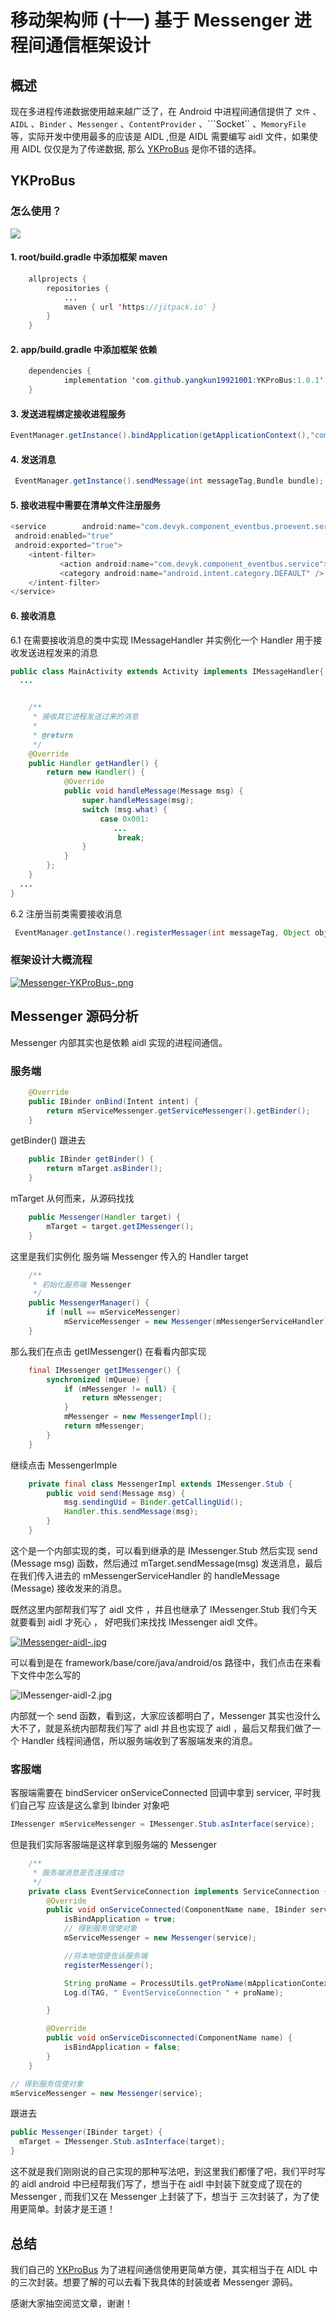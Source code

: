 # 移动架构师 \(十一\) 基于 Messenger 进程间通信框架设计

## 概述

现在多进程传递数据使用越来越广泛了，在 Android 中进程间通信提供了 `文件` 、`AIDL` 、`Binder` 、`Messenger` 、`ContentProvider` 、```Socket`` 、`MemoryFile` 等，实际开发中使用最多的应该是 AIDL ,但是 AIDL 需要编写 aidl 文件，如果使用 AIDL 仅仅是为了传递数据, 那么 [YKProBus](https://github.com/yangkun19921001/YKProBus) 是你不错的选择。

## YKProBus

### 怎么使用？

![](https://cdn.sinaimg.cn.52ecy.cn/large/005BYqpgly1g5vu48bq07g30fs0uaqsd.jpg)

#### 1. root/build.gradle 中添加框架 maven

```java
    allprojects {
        repositories {
            ...
            maven { url 'https://jitpack.io' }
        }
    }
```

#### 2. app/build.gradle 中添加框架 依赖

```java
    dependencies {
            implementation 'com.github.yangkun19921001:YKProBus:1.0.1'
    }
```

#### 3. 发送进程绑定接收进程服务

```java
EventManager.getInstance().bindApplication(getApplicationContext(),"com.devyk.module_a");
```

#### 4. 发送消息

```java
 EventManager.getInstance().sendMessage(int messageTag,Bundle bundle);
```

#### 5. 接收进程中需要在清单文件注册服务

```java
<service        android:name="com.devyk.component_eventbus.proevent.service.MessengerService"
 android:enabled="true"
 android:exported="true">
    <intent-filter>
           <action android:name="com.devyk.component_eventbus.service"></action>
           <category android:name="android.intent.category.DEFAULT" />
    </intent-filter>
</service>
```

#### 6. 接收消息

6.1 在需要接收消息的类中实现 IMessageHandler 并实例化一个 Handler 用于接收发送进程发来的消息

```java
public class MainActivity extends Activity implements IMessageHandler{
  ...


    /**
     * 接收其它进程发送过来的消息
     *
     * @return
     */
    @Override
    public Handler getHandler() {
        return new Handler() {
            @Override
            public void handleMessage(Message msg) {
                super.handleMessage(msg);
                switch (msg.what) {
                    case 0x001:
                       ...
                        break;
                }
            }
        };
    } 
  ...
}
```

6.2 注册当前类需要接收消息

```java
 EventManager.getInstance().registerMessager(int messageTag, Object obj);
```

### 框架设计大概流程

[![Messenger-YKProBus-.png](https://s3.ax2x.com/2019/08/11/Messenger-YKProBus-.png)](https://free.imgsha.com/i/z9RYd)

## Messenger 源码分析

Messenger 内部其实也是依赖 aidl 实现的进程间通信。

### 服务端

```java
    @Override
    public IBinder onBind(Intent intent) {
        return mServiceMessenger.getServiceMessenger().getBinder();
    }
```

getBinder\(\) 跟进去

```java
    public IBinder getBinder() {
        return mTarget.asBinder();
    }
```

mTarget 从何而来，从源码找找

```java
    public Messenger(Handler target) {
        mTarget = target.getIMessenger();
    }
```

这里是我们实例化 服务端 Messenger 传入的 Handler target

```java
    /**
     * 初始化服务端 Messenger
     */
    public MessengerManager() {
        if (null == mServiceMessenger)
            mServiceMessenger = new Messenger(mMessengerServiceHandler);
    }
```

那么我们在点击 getIMessenger\(\) 在看看内部实现

```java
    final IMessenger getIMessenger() {
        synchronized (mQueue) {
            if (mMessenger != null) {
                return mMessenger;
            }
            mMessenger = new MessengerImpl();
            return mMessenger;
        }
    }
```

继续点击 MessengerImple

```java
    private final class MessengerImpl extends IMessenger.Stub {
        public void send(Message msg) {
            msg.sendingUid = Binder.getCallingUid();
            Handler.this.sendMessage(msg);
        }
    }
```

这个是一个内部实现的类，可以看到继承的是 IMessenger.Stub 然后实现 send \(Message msg\) 函数，然后通过 mTarget.sendMessage\(msg\) 发送消息，最后在我们传入进去的 mMessengerServiceHandler 的 handleMessage \(Message\) 接收发来的消息。

既然这里内部帮我们写了 aidl 文件 ，并且也继承了 IMessenger.Stub 我们今天就要看到 aidl 才死心 ， 好吧我们来找找 IMessenger aidl 文件。

[![IMessenger-aidl-.jpg](https://s3.ax2x.com/2019/08/11/IMessenger-aidl-.jpg)](https://free.imgsha.com/i/z9LB1)

可以看到是在 framework/base/core/java/android/os 路径中，我们点击在来看下文件中怎么写的

![IMessenger-aidl-2.jpg](https://s3.ax2x.com/2019/08/11/IMessenger-aidl-2.jpg)

内部就一个 send 函数，看到这，大家应该都明白了，Messenger 其实也没什么大不了，就是系统内部帮我们写了 aidl 并且也实现了 aidl ，最后又帮我们做了一个 Handler 线程间通信，所以服务端收到了客服端发来的消息。

### 客服端

客服端需要在 bindServicer onServiceConnected 回调中拿到 servicer, 平时我们自己写 应该是这么拿到 Ibinder 对象吧

```java
IMessenger mServiceMessenger = IMessenger.Stub.asInterface(service);
```

但是我们实际客服端是这样拿到服务端的 Messenger

```java
    /**
     * 服务端消息是否连接成功
     */
    private class EventServiceConnection implements ServiceConnection {
        @Override
        public void onServiceConnected(ComponentName name, IBinder service) {
            isBindApplication = true;
            // 得到服务信使对象
            mServiceMessenger = new Messenger(service);

            //将本地信使告诉服务端
            registerMessenger();

            String proName = ProcessUtils.getProName(mApplicationContext);
            Log.d(TAG, " EventServiceConnection " + proName);

        }

        @Override
        public void onServiceDisconnected(ComponentName name) {
            isBindApplication = false;
        }
    }
```

```java
// 得到服务信使对象
mServiceMessenger = new Messenger(service);
```

跟进去

```java
public Messenger(IBinder target) {
  mTarget = IMessenger.Stub.asInterface(target);
}
```

这不就是我们刚刚说的自己实现的那种写法吧，到这里我们都懂了吧，我们平时写的 aidl android 中已经帮我们写了，想当于在 aidl 中封装下就变成了现在的 Messenger , 而我们又在 Messenger 上封装了下，想当于 三次封装了，为了使用更简单。封装才是王道！

## 总结

我们自己的 [YKProBus](https://github.com/yangkun19921001/YKProBus) 为了进程间通信使用更简单方便，其实相当于在 AIDL 中的三次封装。想要了解的可以去看下我具体的封装或者 Messenger 源码。

感谢大家抽空阅览文章，谢谢！

